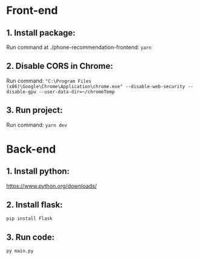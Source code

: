 # Front-end
## 1. Install package:
Run command at ./phone-recommendation-frontend: `yarn`

## 2. Disable CORS in Chrome:
Run command: `"C:\Program Files (x86)\Google\Chrome\Application\chrome.exe" --disable-web-security --disable-gpu --user-data-dir=~/chromeTemp`

## 3. Run project:
Run command: `yarn dev`

# Back-end
## 1. Install python:
https://www.python.org/downloads/

## 2. Install flask:
`pip install Flask`

## 3. Run code:
`py main.py`